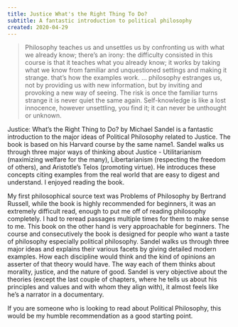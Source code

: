 ```yaml
---
title: Justice What's the Right Thing To Do?
subtitle: A fantastic introduction to political philosophy
created: 2020-04-29
---
```


> Philosophy teaches us and unsettles us by confronting us with what we already know; there’s an irony: the difficulty consisted in this course is that it teaches what you already know; it works by taking what we know from familiar and unquestioned settings and making it strange. that’s how the examples work. … philosophy estranges us, not by providing us with new information, but by inviting and provoking a new way of seeing. The risk is once the familiar turns strange it is never quiet the same again. Self-knowledge is like a lost innocence, however unsettling, you find it; it can never be unthought or unknown.

Justice: What’s the Right Thing to Do? by Michael Sandel is a fantastic introduction to the major ideas of Political Philosophy related to Justice. The book is based on his Harvard course by the same name1. Sandel walks us through three major ways of thinking about Justice - Utilitarianism (maximizing welfare for the many), Libertarianism (respecting the freedom of others), and Aristotle’s Telos (promoting virtue). He introduces these concepts citing examples from the real world that are easy to digest and understand. I enjoyed reading the book.

My first philosophical source text was Problems of Philosophy by Bertrand Russell, while the book is highly recommended for beginners, it was an extremely difficult read, enough to put me off of reading philosophy completely. I had to reread passages multiple times for them to make sense to me. This book on the other hand is very approachable for beginners. The course and consecutively the book is designed for people who want a taste of philosophy especially political philosophy. Sandel walks us through three major ideas and explains their various facets by giving detailed modern examples. How each discipline would think and the kind of opinions an asserter of that theory would have. The way each of them thinks about morality, justice, and the nature of good. Sandel is very objective about the theories (except the last couple of chapters, where he tells us about his principles and values and with whom they align with), it almost feels like he’s a narrator in a documentary.

If you are someone who is looking to read about Political Philosophy, this would be my humble recommendation as a good starting point.